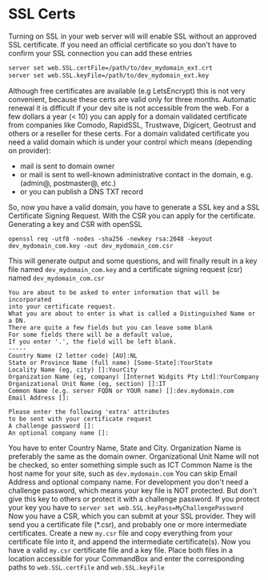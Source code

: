 # SSL Certs

Turning on SSL in your web server will will enable SSL without an approved SSL certificate. If you need an official certificate so you don't have to confirm your SSL connection you can add these entries

```bash
server set web.SSL.certFile=/path/to/dev_mydomain_ext.crt
server set web.SSL.keyFile=/path/to/dev_mydomain_ext.key
```

Although free certificates are available \(e.g LetsEncrypt\) this is not very convenient, because these certs are valid only for three months. Automatic renewal it is difficult if your dev site is not accessible from the web. For a few dollars a year \(&lt; 10\) you can apply for a domain validated certificate from companies like Comodo, RapidSSL, Trustwave, Digicert, Geotrust and others or a reseller for these certs. For a domain validated certificate you need a valid domain which is under your control which means \(depending on provider\):

* mail is sent to domain owner
* or mail is sent to well-known administrative contact in the domain, e.g. \(admin@, postmaster@, etc.\)
* or you can publish a DNS TXT record

So, now you have a valid domain, you have to generate a SSL key and a SSL Certificate Signing Request. With the CSR you can apply for the certificate. Generating a key and CSR with openSSL

```text
openssl req -utf8 -nodes -sha256 -newkey rsa:2048 -keyout dev_mydomain_com.key -out dev_mydomain_com.csr
```

This will generate output and some questions, and will finally result in a key file named `dev_mydomain_com.key` and a certificate signing request \(csr\) named `dev_mydomain_com.csr`

```text
You are about to be asked to enter information that will be incorporated
into your certificate request.
What you are about to enter is what is called a Distinguished Name or a DN.
There are quite a few fields but you can leave some blank
For some fields there will be a default value,
If you enter '.', the field will be left blank.
-----
Country Name (2 letter code) [AU]:NL
State or Province Name (full name) [Some-State]:YourState
Locality Name (eg, city) []:YourCity
Organization Name (eg, company) [Internet Widgits Pty Ltd]:YourCompany
Organizational Unit Name (eg, section) []:IT
Common Name (e.g. server FQDN or YOUR name) []:dev.mydomain.com
Email Address []:

Please enter the following 'extra' attributes
to be sent with your certificate request
A challenge password []:
An optional company name []:
```

You have to enter Country Name, State and City. Organization Name is preferably the same as the domain owner. Organizational Unit Name will not be checked, so enter something simple such as ICT Common Name is the host name for your site, such as `dev.mydomain.com` You can skip Email Address and optional company name. For development you don't need a challenge password, which means your key file is NOT protected. But don't give this key to others or protect it with a challenge password. If you protect your key you have to `server set web.SSL.keyPass=MyChallengePassword` Now you have a CSR, which you can submit at your SSL provider. They will send you a certificate file \(\*.csr\), and probably one or more intermediate certificates. Create a new `my.csr` file and copy everything from your certificate file into it, and append the intermediate certificate\(s\). Now you have a valid `my.csr` certificate file and a key file. Place both files in a location accessible for your CommandBox and enter the corresponding paths to `web.SSL.certFile` and `web.SSL.keyFile`

